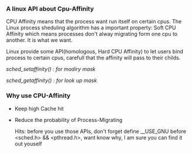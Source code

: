 ### A linux API about Cpu-Affinity

CPU Affinity means that the process want run itself on certain cpus. The Linux process sheduling algorithm has a important property: Soft CPU Affinity which means processes don't alway migrating form one cpu to another. It is what we want.

Linux provide some API(homologous, Hard CPU Affinity) to let users bind process to certain cpus, carefull that the affinity will pass to their childs.

*sched_setaffinity() : for modiry mask*

*sched_getaffinity() : for look up mask*

### Why use CPU-Affinity

- Keep high Cache hit
- Reduce the probability of Process-Migrating


	Hits: before you use those APIs, don't forget define __USE_GNU before <sched.h> && <pthread.h>, want know why, I am sure you can find it out youself
